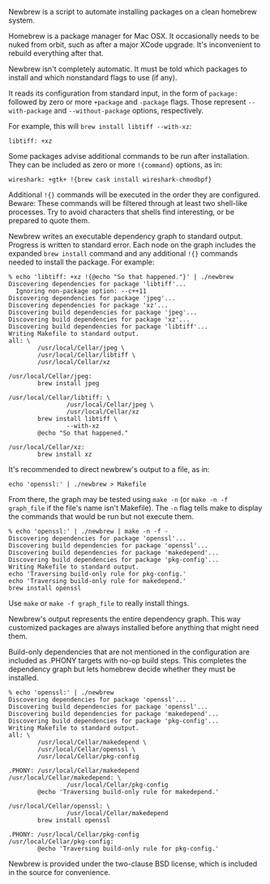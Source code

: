 Newbrew is a script to automate installing packages on a clean
homebrew system.

Homebrew is a package manager for Mac OSX.  It occasionally needs to
be nuked from orbit, such as after a major XCode upgrade.  It's
inconvenient to rebuild everything after that.

Newbrew isn't completely automatic.  It must be told which packages to
install and which nonstandard flags to use (if any).

It reads its configuration from standard input, in the form of
`package:` followed by zero or more `+package` and `-package` flags.
Those represent `--with-package` and `--without-package` options,
respectively.

For example, this will `brew install libtiff --with-xz`:

    libtiff: +xz

Some packages advise additional commands to be run after installation.
They can be included as zero or more `!{command}` options, as in:

    wireshark: +gtk+ !{brew cask install wireshark-chmodbpf}

Additional `!{}` commands will be executed in the order they are
configured.  Beware: These commands will be filtered through at least
two shell-like processes.  Try to avoid characters that shells find
interesting, or be prepared to quote them.

Newbrew writes an executable dependency graph to standard output.
Progress is written to standard error.  Each node on the graph
includes the expanded `brew install` command and any additional `!{}`
commands needed to install the package.  For example:

    % echo 'libtiff: +xz !{@echo "So that happened."}' | ./newbrew
    Discovering dependencies for package 'libtiff'...
      Ignoring non-package option: --c++11
    Discovering dependencies for package 'jpeg'...
    Discovering dependencies for package 'xz'...
    Discovering build dependencies for package 'jpeg'...
    Discovering build dependencies for package 'xz'...
    Discovering build dependencies for package 'libtiff'...
    Writing Makefile to standard output.
    all: \
            /usr/local/Cellar/jpeg \
            /usr/local/Cellar/libtiff \
            /usr/local/Cellar/xz

    /usr/local/Cellar/jpeg:
            brew install jpeg

    /usr/local/Cellar/libtiff: \
                    /usr/local/Cellar/jpeg \
                    /usr/local/Cellar/xz
            brew install libtiff \
                    --with-xz
            @echo "So that happened."

    /usr/local/Cellar/xz:
            brew install xz

It's recommended to direct newbrew's output to a file, as in:

    echo 'openssl:' | ./newbrew > Makefile

From there, the graph may be tested using `make -n` (or `make -n -f
graph_file` if the file's name isn't Makefile).  The `-n` flag tells
make to display the commands that would be run but not execute them.

    % echo 'openssl:' | ./newbrew | make -n -f -
    Discovering dependencies for package 'openssl'...
    Discovering build dependencies for package 'openssl'...
    Discovering build dependencies for package 'makedepend'...
    Discovering build dependencies for package 'pkg-config'...
    Writing Makefile to standard output.
    echo 'Traversing build-only rule for pkg-config.'
    echo 'Traversing build-only rule for makedepend.'
    brew install openssl

Use `make` or `make -f graph_file` to really install things.

Newbrew's output represents the entire dependency graph.  This way
customized packages are always installed before anything that might
need them.

Build-only dependencies that are not mentioned in the configuration
are included as .PHONY targets with no-op build steps.  This completes
the dependency graph but lets homebrew decide whether they must be
installed.

    % echo 'openssl:' | ./newbrew
    Discovering dependencies for package 'openssl'...
    Discovering build dependencies for package 'openssl'...
    Discovering build dependencies for package 'makedepend'...
    Discovering build dependencies for package 'pkg-config'...
    Writing Makefile to standard output.
    all: \
            /usr/local/Cellar/makedepend \
            /usr/local/Cellar/openssl \
            /usr/local/Cellar/pkg-config

    .PHONY: /usr/local/Cellar/makedepend
    /usr/local/Cellar/makedepend: \
                    /usr/local/Cellar/pkg-config
            @echo 'Traversing build-only rule for makedepend.'

    /usr/local/Cellar/openssl: \
                    /usr/local/Cellar/makedepend
            brew install openssl

    .PHONY: /usr/local/Cellar/pkg-config
    /usr/local/Cellar/pkg-config:
            @echo 'Traversing build-only rule for pkg-config.'

Newbrew is provided under the two-clause BSD license, which is
included in the source for convenience.
